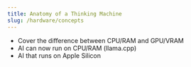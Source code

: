 ```yaml
---
title: Anatomy of a Thinking Machine
slug: /hardware/concepts
---
```


- Cover the difference between CPU/RAM and GPU/VRAM
- AI can now run on CPU/RAM (llama.cpp)
- AI that runs on Apple Silicon